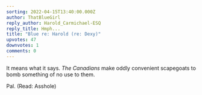 ```yaml
---
sorting: 2022-04-15T13:40:00.000Z
author: ThatBlueGirl
reply_author: Harold_Carmichael-ESQ
reply_title: Hmph...
title: "Blue re: Harold (re: Dexy)"
upvotes: 47
downvotes: 1
comments: 0
---
```

It means what it says. *The Canadians* make oddly convenient scapegoats to bomb something of no use to them.

Pal. (Read: Asshole)
